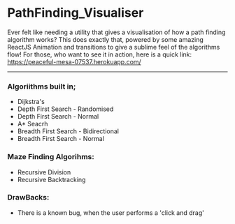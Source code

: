 # PathFinding_Visualiser
Ever felt like needing a utility that gives a visualisation of how a path finding algorithm works? This does exactly that, powered by some amazing ReactJS Animation and transitions to give a sublime feel of the algorithms flow! 
For those, who want to see it in action, here is a quick link: https://peaceful-mesa-07537.herokuapp.com/

----------
### Algoriithms built in;
* Dijkstra's
* Depth First Search - Randomised
* Depth First Search - Normal
* A* Seacrh
* Breadth First Search - Bidirectional
* Breadth First Search - Normal

### Maze Finding Algorihms:
* Recursive Division
* Recursive Backtracking



### DrawBacks:
* There is a known bug, when the user performs a 'click and drag'

